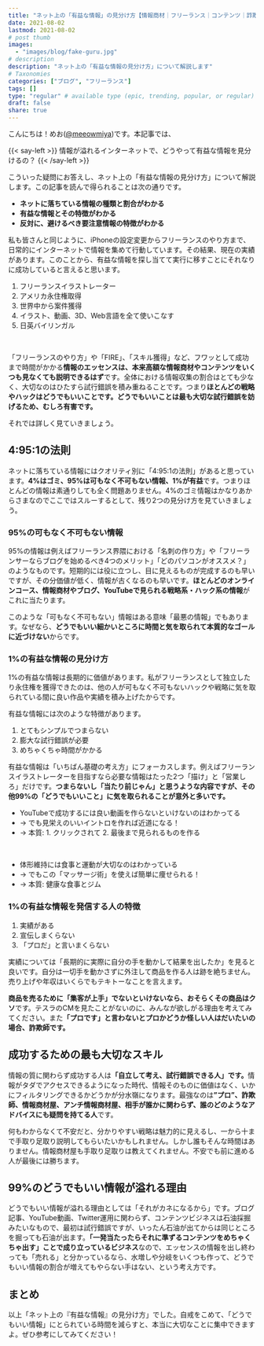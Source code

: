 ```yaml
---
title: "ネット上の「有益な情報」の見分け方【情報商材｜フリーランス｜コンテンツ｜詐欺】"
date: 2021-08-02
lastmod: 2021-08-02
# post thumb
images:
  - "images/blog/fake-guru.jpg"
# description
description: "ネット上の「有益な情報の見分け方」について解説します"
# Taxonomies
categories: ["ブログ", "フリーランス"]
tags: []
type: "regular" # available type (epic, trending, popular, or regular)
draft: false
share: true
---
```


こんにちは！めお(<u><a href="https://twitter.com/meeowmiya" target="_blank">@meeowmiya</a></u>)です。本記事では、

{{< say-left >}}
情報が溢れるインターネットで、どうやって有益な情報を見分けるの？
{{< /say-left >}}

こういった疑問にお答えし、ネット上の「有益な情報の見分け方」について解説します。この記事を読んで得られることは次の通りです。

* **ネットに落ちている情報の種類と割合がわかる**
* **有益な情報とその特徴がわかる**
* **反対に、避けるべき要注意情報の特徴がわかる**

私も皆さんと同じように、iPhoneの設定変更からフリーランスのやり方まで、日常的にインターネットで情報を集めて行動しています。その結果、現在の実績があります。このことから、有益な情報を探し当てて実行に移すことにそれなりに成功していると言えると思います。

1. フリーランスイラストレーター
2. アメリカ永住権取得
3. 世界中から案件獲得
4. イラスト、動画、3D、Web言語を全て使いこなす
5. 日英バイリンガル

<br>

「フリーランスのやり方」や「FIRE」、「スキル獲得」など、フワッとして成功まで時間がかかる<span class="keiko-red">**情報のエッセンスは、本来高額な情報商材やコンテンツをいくつも見なくても説明できるはず**</span>です。全体における情報収集の割合はとても少なく、大切なのはひたすら試行錯誤を積み重ねることです。つまり<span class="keiko-red">**ほとんどの戦略やハックはどうでもいいことです。どうでもいいことは最も大切な試行錯誤を妨げるため、むしろ有害です。**</span>

それでは詳しく見ていきましょう。

## 4:95:1の法則

ネットに落ちている情報にはクオリティ別に「4:95:1の法則」があると思っています。<span class="keiko-red">**4%はゴミ、95%は可もなく不可もない情報、1%が有益**</span>です。つまりほとんどの情報は素通りしても全く問題ありません。4%のゴミ情報はかなりあからさまなのでここではスルーするとして、残り2つの見分け方を見ていきましょう。


### 95%の可もなく不可もない情報

95%の情報は例えばフリーランス界隈における「名刺の作り方」や「フリーランサーならブログを始めるべき4つのメリット」「どのパソコンがオススメ？」のようなものです。短期的には役に立つし、目に見えるものが完成するのも早いですが、その分価値が低く、情報が古くなるのも早いです。<span class="keiko-red">**ほとんどのオンラインコース、情報商材やブログ、YouTubeで見られる戦略系・ハック系の情報**</span>がこれに当たります。

このような「可もなく不可もない」情報はある意味「最悪の情報」でもあります。なぜなら、<span class="keiko-red">**どうでもいい細かいところに時間と気を取られて本質的なゴールに近づけない**</span>からです。

### 1%の有益な情報の見分け方

1%の有益な情報は長期的に価値があります。私がフリーランスとして独立したり永住権を獲得できたのは、他の人が可もなく不可もないハックや戦略に気を取られている間に良い作品や実績を積み上げたからです。

有益な情報には次のような特徴があります。

1. とてもシンプルでつまらない
2. 膨大な試行錯誤が必要
3. めちゃくちゃ時間がかかる

有益な情報は「いちばん基礎の考え方」にフォーカスします。例えばフリーランスイラストレーターを目指すなら必要な情報はたった2つ「描け」と「営業しろ」だけです。<span class="keiko-red">**つまらないし「当たり前じゃん」と思うような内容ですが、その他99%の「どうでもいいこと」に気を取られることが意外と多いです。**</span>

* YouTubeで成功するには良い動画を作らないといけないのはわかってる
* → でも見栄えのいいイントロを作れば近道になる！
* → 本質: 1. クリックされて 2. 最後まで見られるものを作る

<br>

* 体形維持には食事と運動が大切なのはわかっている
* → でもこの「マッサージ術」を使えば簡単に痩せられる！
* → 本質: 健康な食事とジム

### 1%の有益な情報を発信する人の特徴

1. 実績がある
2. 宣伝しまくらない
3. 「プロだ」と言いまくらない

実績については「長期的に実際に自分の手を動かして結果を出したか」を見ると良いです。自分は一切手を動かさずに外注して商品を作る人は跡を絶ちません。売り上げや年収はいくらでもテキトーなことを言えます。

<span class="keiko-red">**商品を売るために「集客が上手」でないといけないなら、おそらくその商品はクソ**</span>です。テスラのCMを見たことがないのに、みんなが欲しがる理由を考えてみてください。また<span class="keiko-red">**「プロです」と言わないとプロかどうか怪しい人はだいたいの場合、詐欺師です。**</span>

## 成功するための最も大切なスキル

情報の質に関わらず成功する人は<span class="keiko-red">**「自立して考え、試行錯誤できる人」です。**</span>情報がタダでアクセスできるようになった時代、情報そのものに価値はなく、いかにフィルタリングできるかどうかが分水嶺になります。最強なのは<span class="keiko-red">**”プロ”、詐欺師、情報商材屋、アンチ情報商材屋、相手が誰かに関わらず、誰のどのようなアドバイスにも疑問を持てる人**</span>です。

何もわからなくて不安だと、分かりやすい戦略は魅力的に見えるし、一から十まで手取り足取り説明してもらいたいかもしれません。しかし誰もそんな時間はありません。情報商材屋も手取り足取りは教えてくれません。不安でも前に進める人が最後には勝ちます。

## 99%のどうでもいい情報が溢れる理由

どうでもいい情報が溢れる理由としては「それがカネになるから」です。ブログ記事、YouTube動画、Twitter運用に関わらず、コンテンツビジネスは石油採掘みたいなもので、最初は試行錯誤ですが、いったん石油が出てからは同じところを掘っても石油が出ます。<span class="keiko-red">**「一発当たったらそれに準ずるコンテンツをめちゃくちゃ出す」ことで成り立っているビジネス**</span>なので、エッセンスの情報を出し終わっても「売れる」と分かっているなら、水増しや分岐をいくつも作って、どうでもいい情報の割合が増えてもやらない手はない、という考え方です。

## まとめ

以上「ネット上の『有益な情報』の見分け方」でした。自戒をこめて、「どうでもいい情報」にとられている時間を減らすと、本当に大切なことに集中できますよ。ぜひ参考にしてみてください！